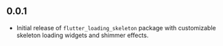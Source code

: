 ## 0.0.1

- Initial release of `flutter_loading_skeleton` package with customizable skeleton loading widgets and shimmer effects.
